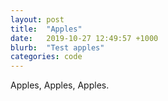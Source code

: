 ```yaml
---
layout: post
title:  "Apples"
date:   2019-10-27 12:49:57 +1000
blurb:  "Test apples"
categories: code
---
```


Apples, Apples, Apples.
